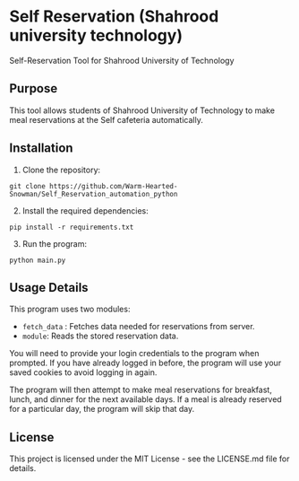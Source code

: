 # Self Reservation (Shahrood university technology)

Self-Reservation Tool for Shahrood University of Technology

## Purpose

This tool allows students of Shahrood University of Technology to make meal reservations at the Self cafeteria automatically.

## Installation

1. Clone the repository:

```
git clone https://github.com/Warm-Hearted-Snowman/Self_Reservation_automation_python
```

2. Install the required dependencies:

```
pip install -r requirements.txt
```

3. Run the program:

```
python main.py
```


## Usage Details

This program uses two modules: 
* `fetch_data` : Fetches data needed for reservations from server.
* `module`: Reads the stored reservation data.

You will need to provide your login credentials to the program when prompted. If you have already logged in before, the program will use your saved cookies to avoid logging in again.

The program will then attempt to make meal reservations for breakfast, lunch, and dinner for the next available days. If a meal is already reserved for a particular day, the program will skip that day.

## License
This project is licensed under the MIT License - see the LICENSE.md file for details. 
